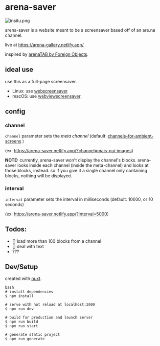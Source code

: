 # arena-saver

![insitu.png](insitu.png)

arena-saver is a website meant to be a screensaver based off of an are.na channel.

live at https://arena-gallery.netlify.app/

inspired by [arenaTAB by Foreign Objects](https://github.com/FOREIGN-OBJECTS/arenaTab).

## ideal use

use this as a full-page screensaver.

- Linux: use [webscreensaver](https://github.com/lmartinking/webscreensaver)
- macOS: use [webviewscreensaver](https://github.com/liquidx/webviewscreensaver).

## config

### channel

`channel` parameter sets the *meta channel* (default: [channels-for-ambient-screens](https://www.are.na/dan-taeyoung/channels-for-ambient-screens) )

(ex: https://arena-saver.netlify.app/?channel=mais-oui-images)

**NOTE:** currently, arena-saver won't display the channel's blocks. arena-saver looks inside each channel (inside the meta-channel) and looks at those blocks, instead. so if you give it a single channel only containing blocks, nothing will be displayed.

### interval

`interval` parameter sets the interval in milliseconds (default: 10000, or 10 seconds)

(ex: https://arena-saver.netlify.app/?interval=5000)



## Todos:

- [] load more than 100 blocks from a channel
- [] deal with text
- ???



## Dev/Setup


created with [nuxt](https://nuxtjs.org/).

```
bash
# install dependencies
$ npm install

# serve with hot reload at localhost:3000
$ npm run dev

# build for production and launch server
$ npm run build
$ npm run start

# generate static project
$ npm run generate
```
